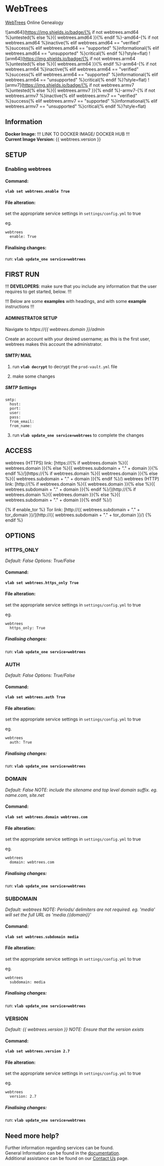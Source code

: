 # WebTrees

[WebTrees](https://www.webtrees.net) Online Genealogy

![amd64](https://img.shields.io/badge/{% if not webtrees.amd64 %}untested{% else %}{{ webtrees.amd64 }}{% endif %}-amd64-{% if not webtrees.amd64 %}inactive{% elif webtrees.amd64 == "verified" %}success{% elif webtrees.amd64 == "supported" %}informational{% elif webtrees.amd64 == "unsupported" %}critical{% endif %}?style=flat)
![arm64](https://img.shields.io/badge/{% if not webtrees.arm64 %}untested{% else %}{{ webtrees.arm64 }}{% endif %}-arm64-{% if not webtrees.arm64 %}inactive{% elif webtrees.arm64 == "verified" %}success{% elif webtrees.arm64 == "supported" %}informational{% elif webtrees.arm64 == "unsupported" %}critical{% endif %}?style=flat)
![armv7](https://img.shields.io/badge/{% if not webtrees.armv7 %}untested{% else %}{{ webtrees.armv7 }}{% endif %}-armv7-{% if not webtrees.armv7 %}inactive{% elif webtrees.armv7 == "verified" %}success{% elif webtrees.armv7 == "supported" %}informational{% elif webtrees.armv7 == "unsupported" %}critical{% endif %}?style=flat)

## Information


**Docker Image:** !!! LINK TO DOCKER IMAGE/ DOCKER HUB !!!  
**Current Image Version:** {{ webtrees.version }}

## SETUP

### Enabling webtrees

#### Command:

**`vlab set webtrees.enable True`**

#### File alteration:

set the appropriate service settings in `settings/config.yml` to true

eg.
```
webtrees
  enable: True
```

#### Finalising changes:

run: **`vlab update_one service=webtrees`**

## FIRST RUN

!!! **DEVELOPERS**: make sure that you include any information that the user requires to get started, below. !!!

!!! Below are some **examples** with headings, and with some **example** instructions !!!

#### ADMINISTRATOR SETUP

Navigate to *https://{{ webtrees.domain }}/admin*

Create an account with your desired username; as this is the first user, webtrees makes this account the administrator.

#### SMTP/ MAIL

1. run **`vlab decrypt`** to decrypt the `prod-vault.yml` file

2. make some changes


##### SMTP Settings
```
smtp:
  host:
  port:
  user:
  pass:
  from_email:
  from_name:
```

3. run **`vlab update_one service=webtrees`** to complete the changes


## ACCESS

webtrees (HTTPS) link: [https://{% if webtrees.domain %}{{ webtrees.domain }}{% else %}{{ webtrees.subdomain + "." + domain }}{% endif %}/](https://{% if webtrees.domain %}{{ webtrees.domain }}{% else %}{{ webtrees.subdomain + "." + domain }}{% endif %}/)
webtrees (HTTP) link: [http://{% if webtrees.domain %}{{ webtrees.domain }}{% else %}{{ webtrees.subdomain + "." + domain }}{% endif %}/](http://{% if webtrees.domain %}{{ webtrees.domain }}{% else %}{{ webtrees.subdomain + "." + domain }}{% endif %}/)

{% if enable_tor %}
Tor link: [http://{{ webtrees.subdomain + "." + tor_domain }}/](http://{{ webtrees.subdomain + "." + tor_domain }}/)
{% endif %}

## OPTIONS

### HTTPS_ONLY
*Default: False*
*Options: True/False*

#### Command:

**`vlab set webtrees.https_only True`**

#### File alteration:

set the appropriate service settings in `settings/config.yml` to true

eg.
```
webtrees
  https_only: True
```

##### Finalising changes:

run: **`vlab update_one service=webtrees`**

### AUTH
*Default: False*
*Options: True/False*

#### Command:

**`vlab set webtrees.auth True`**

#### File alteration:

set the appropriate service settings in `settings/config.yml` to true

eg.
```
webtrees
  auth: True
```

##### Finalising changes:

run: **`vlab update_one service=webtrees`**

### DOMAIN
*Default: False*
*NOTE: include the sitename and top level domain suffix. eg. name.com, site.net*

#### Command:

**`vlab set webtrees.domain webtrees.com`**

#### File alteration:

set the appropriate service settings in `settings/config.yml` to true

eg.
```
webtrees
  domain: webtrees.com
```

##### Finalising changes:

run: **`vlab update_one service=webtrees`**

### SUBDOMAIN
*Default: webtrees*
*NOTE: Periods/ delimiters are not required. eg. 'media' will set the full URL as 'media.{{domain}}'*

#### Command:

**`vlab set webtrees.subdomain media`**

#### File alteration:

set the appropriate service settings in `settings/config.yml` to true

eg.
```
webtrees
  subdomain: media
```

##### Finalising changes:

run: **`vlab update_one service=webtrees`**

### VERSION
*Default: {{  webtrees.version  }}*
*NOTE: Ensure that the version exists*

#### Command:

**`vlab set webtrees.version 2.7`**

#### File alteration:

set the appropriate service settings in `settings/config.yml` to true

eg.
```
webtrees
  version: 2.7
```

##### Finalising changes:

run: **`vlab update_one service=webtrees`**

## Need more help?
Further information regarding services can be found. \
General Information can be found in the [documentation](https://docs.vivumlab.com). \
Additional assistance can be found on our [Contact Us](https://docs.vivumlab.com/Contact-us) page.
